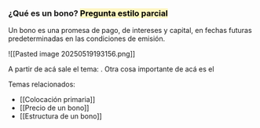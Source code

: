 ### ¿Qué es un bono? <mark style="background: #FFF3A3A6;">Pregunta estilo parcial</mark>
Un bono es una promesa de pago, de intereses y capital, en fechas
futuras predeterminadas en las condiciones de emisión.

![[Pasted image 20250519193156.png]]

A partir de acá sale el tema: .
Otra cosa importante de acá es el

Temas relacionados:
- [[Colocación primaria]]
- [[Precio de un bono]]
- [[Estructura de un bono]]


